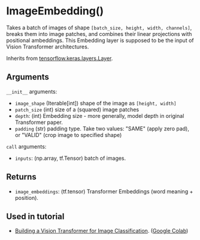 # ImageEmbedding()

Takes a batch of images of shape `[batch_size, height, width, channels]`, breaks them into image patches, and combines their linear projections with positional ambeddings.
This Embedding layer is supposed to be the input of Vision Transformer architectures.

Inherits from [tensorflow.keras.layers.Layer](https://www.tensorflow.org/api_docs/python/tf/keras/layers/Layer).

## Arguments

`__init__` arguments:
  - `image_shape` (Iterable[int]) shape of the image as `[height, width]`
  - `patch_size` (int) size of a (squared) image patches
  - `depth`: (int) Embedding size - more generally, model depth in original Transformer paper.
  - `padding` (str) padding type. Take two values: "SAME" (apply zero pad), or "VALID" (crop image to specified shape)

`call` arguments:
  - `inputs`: (np.array, tf.Tensor) batch of images.

## Returns
  - `image_embeddings`: (tf.tensor) Transformer Embeddings (word meaning + position).

## Used in tutorial
- [Building a Vision Transformer for Image Classification](https://ivanbongiorni.github.io/maximal/tutorials/vision_transformer.html). ([Google Colab](https://colab.research.google.com/drive/1LWFDOLJ9HGUXsHttLatU39HLlTRcTjEG?usp=sharing))
